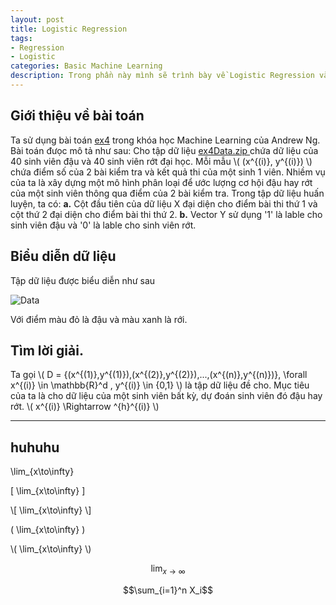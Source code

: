 ```yaml
---
layout: post
title: Logistic Regression
tags:
- Regression
- Logistic
categories: Basic Machine Learning
description: Trong phần này mình sẽ trình bày về Logistic Regression và giải vài bài toán phân loại cơ bản.
---
```

## Giới thiệu về bài toán
Ta sử dụng bài toán [ex4](http://openclassroom.stanford.edu/MainFolder/DocumentPage.php?course=MachineLearning&doc=exercises/ex4/ex4.html) trong khóa học Machine Learning của Andrew Ng. 
Bài toán đưọc mô tả như sau:
Cho tập dữ liệu [ ex4Data.zip ](http://openclassroom.stanford.edu/MainFolder/courses/MachineLearning/exercises/ex4materials/ex4Data.zip) 
chứa dữ liệu của 40 sinh viên đậu và 40 sinh viên rớt đại học. Mỗi mẫu \\( (x^{(i)}, y^{(i)}) \\)  chứa điểm số của 2 bài kiểm tra và kết quả thi của một sinh 1 viên.
Nhiềm vụ của ta là xây dựng một mô hình phân loại để ước lượng cơ hội đậu hay rớt của một sinh viên thông qua điểm của 2 bài kiểm tra.
Trong tập dữ liệu huấn luyện, ta có:
**a.** Cột đầu tiên của dữ liệu X đại diện cho điểm bài thi thứ 1 và cột thứ 2 đại diện cho điểm bài thi thứ 2.
**b.** Vector Y sử dụng '1' là lable cho sinh viên đậu và '0' là lable cho sinh viên rớt.
## Biểu diễn dữ liệu

Tập dữ liệu được biểu diễn như sau

![Data](/MLDL/assets/img/LRData.png)

Với điểm màu đỏ là đậu và màu xanh là rới.

## Tìm lời giải.

Ta gọi \\( D = {(x^{(1)},y^{(1)}),(x^{(2)},y^{(2)}),...,(x^{(n)},y^{(n)})}, \forall x^{(i)} \in \mathbb{R}^d , y^{(i)} \in \{0,1\} \\) là tập dữ liệu đề cho.
Mục tiêu của ta là cho dữ liệu của một sinh viên bất kỳ, dự đoán sinh viên đó đậu hay rớt.
\\(  x^{(i)} \Rightarrow  \^{h}^{(i)} \\)

-------------------------
huhuhu
-------------------------

\lim_{x\to\infty}

\[ \lim_{x\to\infty} \]

\\[ \lim_{x\to\infty} \\]

\( \lim_{x\to\infty} \)

\\( \lim_{x\to\infty} \\)

$$\lim_{x\to\infty}$$

$$\sum_{i=1}^n X_i$$





